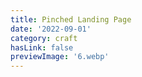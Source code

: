 ```yaml
---
title: Pinched Landing Page
date: '2022-09-01'
category: craft
hasLink: false
previewImage: '6.webp'
---
```

